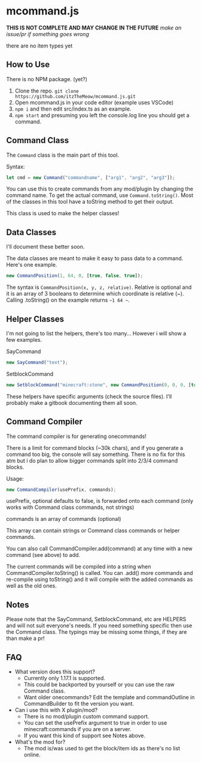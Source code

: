 # mcommand.js

**THIS IS NOT COMPLETE AND MAY CHANGE IN THE FUTURE**
_make an issue/pr if something goes wrong_

there are no item types yet

## How to Use

There is no NPM package. (yet?)

1. Clone the repo. `git clone https://github.com/itzTheMeow/mcommand.js.git`
2. Open mcommand.js in your code editor (example uses VSCode)
3. `npm i` and then edit src/index.ts as an example.
4. `npm start` and presuming you left the console.log line you should get a command.

## Command Class

The `Command` class is the main part of this tool.

Syntax:

```js
let cmd = new Command("commandname", ["arg1", "arg2", "arg3"]);
```

You can use this to create commands from any mod/plugin by changing the command name. To get the actual command, use `Command.toString()`. Most of the classes in this tool have a toString method to get their output.

This class is used to make the helper classes!

## Data Classes

I'll document these better soon.

The data classes are meant to make it easy to pass data to a command. Here's one example.

```js
new CommandPosition(1, 64, 0, [true, false, true]);
```

The syntax is `CommandPosition(x, y, z, relative)`. Relative is optional and it is an array of 3 booleans to determine which coordinate is relative (~).
Calling .toString() on the example returns `~1 64 ~`.

## Helper Classes

I'm not going to list the helpers, there's too many... However i will show a few examples.

SayCommand

```js
new SayCommand("text");
```

SetblockCommand

```js
new SetblockCommand("minecraft:stone", new CommandPosition(0, 0, 0, [true, true, true]));
```

These helpers have specific arguments (check the source files). I'll probably make a gitbook documenting them all soon.

## Command Compiler

The command compiler is for generating onecommands!

There is a limit for command blocks (~30k chars), and if you generate a command too big, the console will say something. There is no fix for this atm but i do plan to allow bigger commands split into 2/3/4 command blocks.

Usage:

```js
new CommandCompiler(usePrefix, commands);
```

usePrefix, optional defaults to false, is forwarded onto each command (only works with Command class commands, not strings)

commands is an array of commands (optional)

This array can contain strings or Command class commands or helper commands.

You can also call CommandCompiler.add(command)
at any time with a new command (see above) to add.

The current commands will be compiled into a string when CommandCompiler.toString() is called. You can .add() more commands and re-compile using toString() and it will compile with the added commands as well as the old ones.

## Notes

Please note that the SayCommand, SetblockCommand, etc are HELPERS and will not suit everyone's needs. If you need something specific then use the Command class. The typings may be missing some things, if they are than make a pr!

## FAQ

- What version does this support?
  - Currently only 1.17.1 is supported.
  - This could be backported by yourself or you can use the raw Command class.
  - Want older onecommands? Edit the template and commandOutline in CommandBuilder to fit the version you want.
- Can i use this with X plugin/mod?
  - There is no mod/plugin custom command support.
  - You can set the usePrefix argument to true in order to use minecraft:commands if you are on a server.
  - If you want this kind of support see Notes above.
- What's the mod for?
  - The mod is/was used to get the block/item ids as there's no list online.
